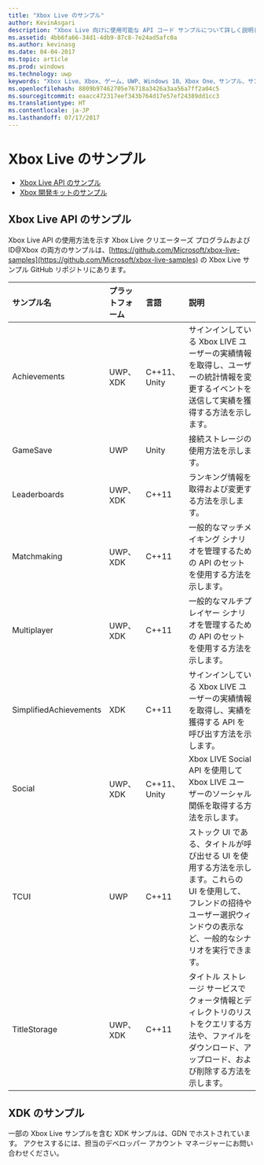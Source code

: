 ```yaml
---
title: "Xbox Live のサンプル"
author: KevinAsgari
description: "Xbox Live 向けに使用可能な API コード サンプルについて詳しく説明します。"
ms.assetid: 4bb6fa66-34d1-4db9-87c8-7e24ad5afc0a
ms.author: kevinasg
ms.date: 04-04-2017
ms.topic: article
ms.prod: windows
ms.technology: uwp
keywords: "Xbox Live、Xbox、ゲーム、UWP、Windows 10、Xbox One、サンプル、サンプル"
ms.openlocfilehash: 8809b97462705e76718a3426a3aa56a7ff2a04c5
ms.sourcegitcommit: eaacc472317eef343b764d17e57ef24389dd1cc3
ms.translationtype: HT
ms.contentlocale: ja-JP
ms.lasthandoff: 07/17/2017
---
```

# <a name="xbox-live-samples"></a>Xbox Live のサンプル

* [Xbox Live API のサンプル](#xbox-live-api-samples)
* [Xbox 開発キットのサンプル](#xdk-samples)

## <a name="xbox-live-api-samples"></a>Xbox Live API のサンプル
Xbox Live API の使用方法を示す Xbox Live クリエーターズ プログラムおよび ID@Xbox の両方のサンプルは、[https://github.com/Microsoft/xbox-live-samples](https://github.com/Microsoft/xbox-live-samples) の Xbox Live サンプル GitHub リポジトリにあります。

| サンプル名             | プラットフォーム | 言語                     | 説明                                                                                                                                                                                                           |
|:------------------------|:----------|:------------------------------|:----------------------------------------------------------------------------------------------------------------------------------------------------------------------------------------------------------------------|
| Achievements            | UWP、XDK | C++11、Unity                   | サインインしている Xbox LIVE ユーザーの実績情報を取得し、ユーザーの統計情報を変更するイベントを送信して実績を獲得する方法を示します。 |
| GameSave                | UWP      | Unity                          | 接続ストレージの使用方法を示します。 |
| Leaderboards            | UWP、XDK | C++11                          | ランキング情報を取得および変更する方法を示します。 |
| Matchmaking             | UWP、XDK | C++11                          | 一般的なマッチメイキング シナリオを管理するための API のセットを使用する方法を示します。 |
| Multiplayer             | UWP、XDK | C++11                          | 一般的なマルチプレイヤー シナリオを管理するための API のセットを使用する方法を示します。 |
| SimplifiedAchievements  | XDK      | C++11                          | サインインしている Xbox LIVE ユーザーの実績情報を取得し、実績を獲得する API を呼び出す方法を示します。 |
| Social                  | UWP、XDK | C++11、Unity                   | Xbox LIVE Social API を使用して Xbox LIVE ユーザーのソーシャル関係を取得する方法を示します。 |
| TCUI                    | UWP      | C++11                          | ストック UI である、タイトルが呼び出せる UI を使用する方法を示します。これらの UI を使用して、フレンドの招待やユーザー選択ウィンドウの表示など、一般的なシナリオを実行できます。 |
| TitleStorage            | UWP、XDK | C++11                          | タイトル ストレージ サービスでクォータ情報とディレクトリのリストをクエリする方法や、ファイルをダウンロード、アップロード、および削除する方法を示します。 |

## <a name="xdk-samples"></a>XDK のサンプル
一部の Xbox Live サンプルを含む XDK サンプルは、GDN でホストされています。 アクセスするには、担当のデベロッパー アカウント マネージャーにお問い合わせください。
